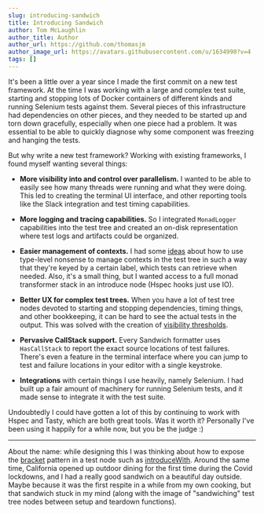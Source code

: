 ```yaml
---
slug: introducing-sandwich
title: Introducing Sandwich
author: Tom McLaughlin
author_title: Author
author_url: https://github.com/thomasjm
author_image_url: https://avatars.githubusercontent.com/u/1634990?v=4
tags: []
---
```



It's been a little over a year since I made the first commit on a new test framework. At the time I was working with a large and complex test suite, starting and stopping lots of Docker containers of different kinds and running Selenium tests against them. Several pieces of this infrastructure had dependencies on other pieces, and they needed to be started up and torn down gracefully, especially when one piece had a problem. It was essential to be able to quickly diagnose why some component was freezing and hanging the tests.

But why write a new test framework? Working with existing frameworks, I found myself wanting several things:

* **More visibility into and control over parallelism.** I wanted to be able to easily see how many threads were running and what they were doing. This led to creating the terminal UI interface, and other reporting tools like the Slack integration and test timing capabilities.

* **More logging and tracing capabilities.** So I integrated `MonadLogger` capabilities into the test tree and created an on-disk representation where test logs and artifacts could be organized.

* **Easier management of contexts.** I had some [ideas](https://codedownio.github.io/sandwich/docs/contexts) about how to use type-level nonsense to manage contexts in the test tree in such a way that they're keyed by a certain label, which tests can retrieve when needed. Also, it's a small thing, but I wanted access to a full monad transformer stack in an introduce node (Hspec hooks just use IO).

* **Better UX for complex test trees.** When you have a lot of test tree nodes devoted to starting and stopping dependencies, timing things, and other bookkeeping, it can be hard to see the actual tests in the output. This was solved with the creation of [visibility thresholds](https://codedownio.github.io/sandwich/docs/node_options#visibility-thresholds).

* **Pervasive CallStack support.** Every Sandwich formatter uses `HasCallStack` to report the exact source locations of test failures. There's even a feature in the terminal interface where you can jump to test and failure locations in your editor with a single keystroke.

* **Integrations** with certain things I use heavily, namely Selenium. I had built up a fair amount of machinery for running Selenium tests, and it made sense to integrate it with the test suite.

Undoubtedly I could have gotten a lot of this by continuing to work with Hspec and Tasty, which are both great tools. Was it worth it? Personally I've been using it happily for a while now, but you be the judge :)


---


About the name: while designing this I was thinking about how to expose the [bracket](https://hackage.haskell.org/package/base-4.15.0.0/docs/Control-Exception.html#v:bracket) pattern in a test node such as [introduceWith](http://hackage.haskell.org/package/sandwich/docs/Test-Sandwich.html#v:introduceWith). Around the same time, California opened up outdoor dining for the first time during the Covid lockdowns, and I had a really good sandwich on a beautiful day outside. Maybe because it was the first respite in a while from my own cooking, but that sandwich stuck in my mind (along with the image of "sandwiching" test tree nodes between setup and teardown functions).
